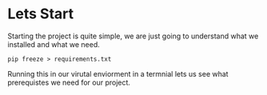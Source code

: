 # Lets Start

Starting the project is quite simple, we are just going to understand what we installed and what we need.
```
pip freeze > requirements.txt
```

Running this in our virutal enviorment in a termnial lets us see what prerequistes we need for our project.
